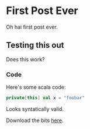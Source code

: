 # First Post Ever

Oh hai first post ever.

## Testing this out

Does this work?

### Code

Here's some scala code:

```scala
private[this] val x = "foobar"
```

Looks syntatically valid.

Download the bits <a href="#">here</a>.

